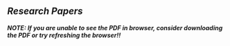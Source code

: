 ***Research Papers***
---

***NOTE: If you are unable to see the PDF in browser, consider downloading the PDF or try refreshing the browser!!***
